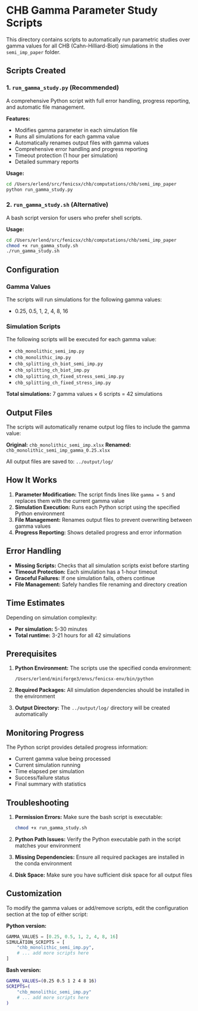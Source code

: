 # CHB Gamma Parameter Study Scripts

This directory contains scripts to automatically run parametric studies over gamma values for all CHB (Cahn-Hilliard-Biot) simulations in the `semi_imp_paper` folder.

## Scripts Created

### 1. `run_gamma_study.py` (Recommended)
A comprehensive Python script with full error handling, progress reporting, and automatic file management.

**Features:**
- Modifies gamma parameter in each simulation file
- Runs all simulations for each gamma value
- Automatically renames output files with gamma values
- Comprehensive error handling and progress reporting
- Timeout protection (1 hour per simulation)
- Detailed summary reports

**Usage:**
```bash
cd /Users/erlend/src/fenicsx/chb/computations/chb/semi_imp_paper
python run_gamma_study.py
```

### 2. `run_gamma_study.sh` (Alternative)
A bash script version for users who prefer shell scripts.

**Usage:**
```bash
cd /Users/erlend/src/fenicsx/chb/computations/chb/semi_imp_paper
chmod +x run_gamma_study.sh
./run_gamma_study.sh
```

## Configuration

### Gamma Values
The scripts will run simulations for the following gamma values:
- 0.25, 0.5, 1, 2, 4, 8, 16

### Simulation Scripts
The following scripts will be executed for each gamma value:
- `chb_monolithic_semi_imp.py`
- `chb_monolithic_imp.py`
- `chb_splitting_ch_biot_semi_imp.py`
- `chb_splitting_ch_biot_imp.py`
- `chb_splitting_ch_fixed_stress_semi_imp.py`
- `chb_splitting_ch_fixed_stress_imp.py`

**Total simulations:** 7 gamma values × 6 scripts = 42 simulations

## Output Files

The scripts will automatically rename output log files to include the gamma value:

**Original:** `chb_monolithic_semi_imp.xlsx`
**Renamed:** `chb_monolithic_semi_imp_gamma_0.25.xlsx`

All output files are saved to: `../output/log/`

## How It Works

1. **Parameter Modification:** The script finds lines like `gamma = 5` and replaces them with the current gamma value
2. **Simulation Execution:** Runs each Python script using the specified Python environment
3. **File Management:** Renames output files to prevent overwriting between gamma values
4. **Progress Reporting:** Shows detailed progress and error information

## Error Handling

- **Missing Scripts:** Checks that all simulation scripts exist before starting
- **Timeout Protection:** Each simulation has a 1-hour timeout
- **Graceful Failures:** If one simulation fails, others continue
- **File Management:** Safely handles file renaming and directory creation

## Time Estimates

Depending on simulation complexity:
- **Per simulation:** 5-30 minutes
- **Total runtime:** 3-21 hours for all 42 simulations

## Prerequisites

1. **Python Environment:** The scripts use the specified conda environment:
   ```
   /Users/erlend/miniforge3/envs/fenicsx-env/bin/python
   ```

2. **Required Packages:** All simulation dependencies should be installed in the environment

3. **Output Directory:** The `../output/log/` directory will be created automatically

## Monitoring Progress

The Python script provides detailed progress information:
- Current gamma value being processed
- Current simulation running
- Time elapsed per simulation
- Success/failure status
- Final summary with statistics

## Troubleshooting

1. **Permission Errors:** Make sure the bash script is executable:
   ```bash
   chmod +x run_gamma_study.sh
   ```

2. **Python Path Issues:** Verify the Python executable path in the script matches your environment

3. **Missing Dependencies:** Ensure all required packages are installed in the conda environment

4. **Disk Space:** Make sure you have sufficient disk space for all output files

## Customization

To modify the gamma values or add/remove scripts, edit the configuration section at the top of either script:

**Python version:**
```python
GAMMA_VALUES = [0.25, 0.5, 1, 2, 4, 8, 16]
SIMULATION_SCRIPTS = [
    "chb_monolithic_semi_imp.py",
    # ... add more scripts here
]
```

**Bash version:**
```bash
GAMMA_VALUES=(0.25 0.5 1 2 4 8 16)
SCRIPTS=(
    "chb_monolithic_semi_imp.py"
    # ... add more scripts here
)
```